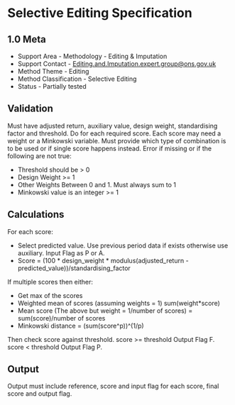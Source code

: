 # Selective Editing Specification

## 1.0 Meta

* Support Area - Methodology - Editing & Imputation
* Support Contact - <Editing.and.Imputation.expert.group@ons.gov.uk>
* Method Theme - Editing
* Method Classification - Selective Editing
* Status - Partially tested

## Validation

Must have adjusted return, auxiliary value, design weight, standardising
factor and threshold. Do for each required score. Each score may need a
weight or a Minkowski variable. Must provide which type of combination is to
be used or if single score happens instead. Error if missing or if the
following are not true:

* Threshold should be > 0
* Design Weight >= 1
* Other Weights Between 0 and 1. Must always sum to 1
* Minkowski value is an integer >= 1

## Calculations

For each score:
* Select predicted value. Use previous period data if exists otherwise use
    auxiliary. Input Flag as P or A.
* Score = (100 * design_weight * modulus(adjusted_return - predicted_value))/standardising_factor

If multiple scores then either:

* Get max of the scores
* Weighted mean of scores (assuming weights = 1) sum(weight*score)
* Mean score (The above but weight = 1/number of scores) = sum(score)/number of scores
* Minkowski distance = (sum(score^p))^(1/p)

Then check score against threshold. score >= threshold Output Flag F.
score < threshold Output Flag P.

## Output

Output must include reference, score and input flag for each score, final
score and output flag.
